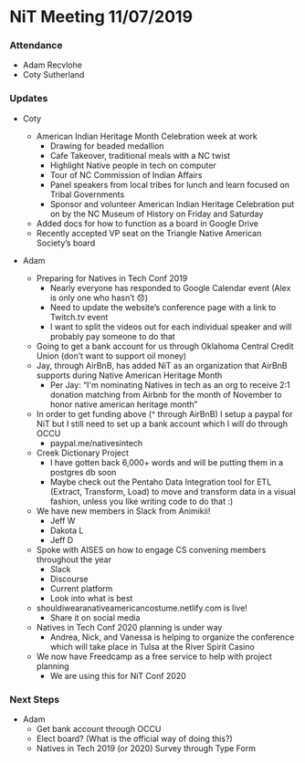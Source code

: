 # NiT Meeting 11/07/2019

### Attendance

* Adam Recvlohe
* Coty Sutherland

### Updates

* Coty
    * American Indian Heritage Month Celebration week at work
        * Drawing for beaded medallion
        * Cafe Takeover, traditional meals with a NC twist
        * Highlight Native people in tech on computer
        * Tour of NC Commission of Indian Affairs
        * Panel speakers from local tribes for lunch and learn focused on Tribal Governments
        * Sponsor and volunteer American Indian Heritage Celebration put on by the NC Museum of History on Friday and Saturday
    * Added docs for how to function as a board in Google Drive
    * Recently accepted VP seat on the Triangle Native American Society’s board

* Adam
    * Preparing for Natives in Tech Conf 2019
        * Nearly everyone has responded to Google Calendar event (Alex is only one who hasn’t 😞)
        * Need to update the website’s conference page with a link to Twitch.tv event
        * I want to split the videos out for each individual speaker and will probably pay someone to do that
    * Going to get a bank account for us through Oklahoma Central Credit Union (don’t want to support oil money)
    * Jay, through AirBnB, has added NiT as an organization that AirBnB supports during Native American Heritage Month 
        * Per Jay: “I'm nominating Natives in tech as an org to receive 2:1 donation matching from Airbnb for the month of November to honor native american heritage month”
    * In order to get funding above (^ through AirBnB) I setup a paypal for NiT but I still need to set up a bank account which I will do through OCCU
        * paypal.me/nativesintech
    * Creek Dictionary Project
        * I have gotten back 6,000+ words and will be putting them in a postgres db soon
        * Maybe check out the Pentaho Data Integration tool for ETL (Extract, Transform, Load) to move and transform data in a visual fashion, unless you like writing code to do that :)
    * We have new members in Slack from Animikii!
        * Jeff W
        * Dakota L
        * Jeff D
    * Spoke with AISES on how to engage CS convening members throughout the year
        * Slack
        * Discourse
        * Current platform
        * Look into what is best
    * shouldiwearanativeamericancostume.netlify.com is live!
        * Share it on social media
    * Natives in Tech Conf 2020 planning is under way
        * Andrea, Nick, and Vanessa is helping to organize the conference which will take place in Tulsa at the River Spirit Casino
    * We now have Freedcamp as a free service to help with project planning
        * We are using this for NiT Conf 2020

### Next Steps

* Adam
    * Get bank account through OCCU
    * Elect board? (What is the official way of doing this?)
    * Natives in Tech 2019 (or 2020) Survey through Type Form
